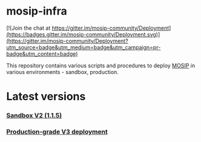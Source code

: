 # mosip-infra

[![Join the chat at https://gitter.im/mosip-community/Deployment](https://badges.gitter.im/mosip-community/Deployment.svg)](https://gitter.im/mosip-community/Deployment?utm_source=badge&utm_medium=badge&utm_campaign=pr-badge&utm_content=badge)

This repository contains various scripts and procedures to deploy [MOSIP](https://mosipdocs.gitbook.io/platform) in various environments - sandbox, production.

# Latest versions

### [Sandbox V2 (1.1.5)](https://github.com/mosip/mosip-infra/tree/1.1.5.3/deployment/sandbox-v2)
### [Production-grade V3 deployment](https://github.com/mosip/mosip-infra/tree/1.1.5_v3/deployment/v3)

